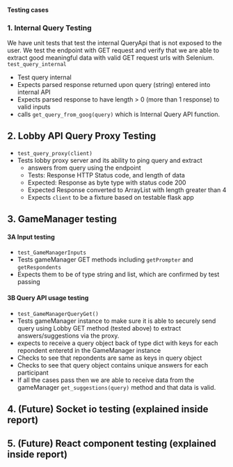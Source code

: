 #### Testing cases

### 1. Internal Query Testing
We have unit tests that test the internal QueryApi that is not exposed to the user. We test the endpoint with GET request and verify that we are able to extract good meaningful data with valid GET request urls with Selenium. 
`test_query_internal`
* Test query internal
* Expects parsed response returned upon query (string) entered into internal API
* Expects parsed response to have length > 0 (more than 1 response) to valid inputs
* calls `get_query_from_goog(query)` which is Internal Query API function.

## 2. Lobby API Query Proxy Testing
* `test_query_proxy(client)`
*  Tests lobby proxy server and its ability to ping query and extract 
    * answers from query using the endpoint
    * Tests: Response HTTP Status code, and length of data
    * Expected: Response as byte type with status code 200
    * Expected Response converted to ArrayList with length greater than 4
    * Expects `client` to be a fixture based on testable flask app

## 3. GameManager testing
#### 3A Input testing
* `test_GameManagerInputs` 
* Tests gameManager GET methods including `getPrompter` and `getRespondents`
* Expects them to be of type string and list, which are confirmed by test passing

#### 3B Query API usage testing
* `test_GameManagerQueryGet()`
* Tests gameManager instance to make sure it is able to securely send query using Lobby GET method (tested above) to extract answers/suggestions via the proxy.
* expects to receive a query object back of type dict with keys for each repondent enteretd in the GameManager instance
* Checks to see that repondents are same as keys in query object
* Checks to see that query object contains unique answers for each participant 
* If all the cases pass then we are able to receive data from the gameManager `get_suggestions(query)` method and that data is valid.

## 4. (Future) Socket io testing (explained inside report)
## 5. (Future) React component testing (explained inside report)
